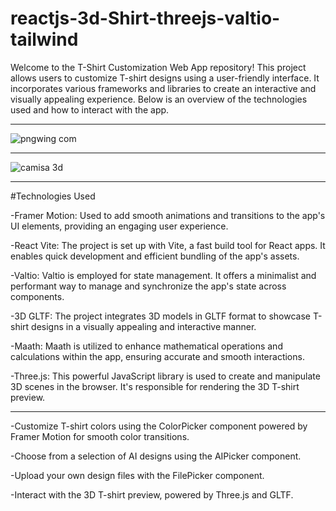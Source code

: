 # reactjs-3d-Shirt-threejs-valtio-tailwind

Welcome to the T-Shirt Customization Web App repository! This project allows users to customize T-shirt designs using a user-friendly interface. 
It incorporates various frameworks and libraries to create an interactive and visually appealing experience. 
Below is an overview of the technologies used and how to interact with the app.

<hr/>

![pngwing com](https://github.com/DiegoGarea/reactjs-3d-Shirt-threejs-valtio-tailwind/assets/124759506/0cb954af-2304-412c-8451-57427f27f7a8)

<hr/>

![camisa 3d](https://github.com/DiegoGarea/reactjs-3d-Shirt-threejs-valtio-tailwind/assets/124759506/504c702e-5f29-4ed7-92f0-f0f4bd83a097)

<hr/>

#Technologies Used

-Framer Motion: Used to add smooth animations and transitions to the app's UI elements, providing an engaging user experience.

-React Vite: The project is set up with Vite, a fast build tool for React apps. It enables quick development and efficient bundling of the app's assets.

-Valtio: Valtio is employed for state management. It offers a minimalist and performant way to manage and synchronize the app's state across components.

-3D GLTF: The project integrates 3D models in GLTF format to showcase T-shirt designs in a visually appealing and interactive manner.

-Maath: Maath is utilized to enhance mathematical operations and calculations within the app, ensuring accurate and smooth interactions.

-Three.js: This powerful JavaScript library is used to create and manipulate 3D scenes in the browser. It's responsible for rendering the 3D T-shirt preview.

<hr/>

-Customize T-shirt colors using the ColorPicker component powered by Framer Motion for smooth color transitions.

-Choose from a selection of AI designs using the AIPicker component.

-Upload your own design files with the FilePicker component.

-Interact with the 3D T-shirt preview, powered by Three.js and GLTF.
